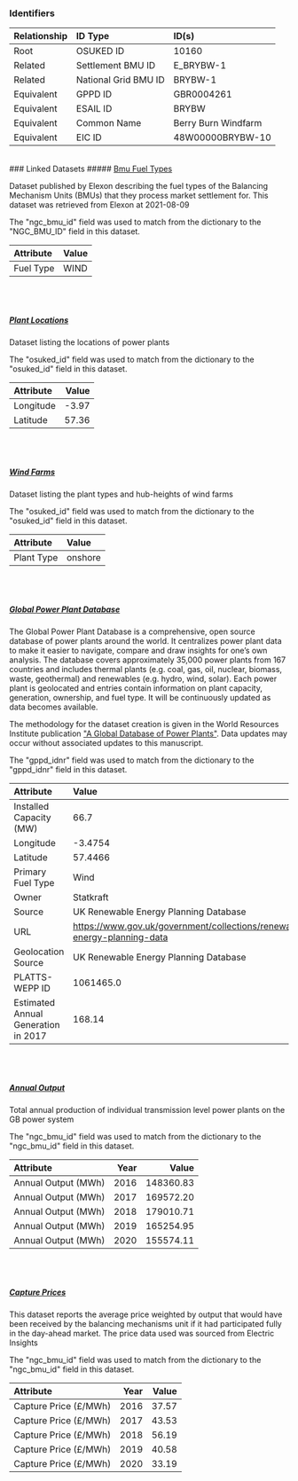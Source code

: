 ### Identifiers

| Relationship   | ID Type              | ID(s)               |
|:---------------|:---------------------|:--------------------|
| Root           | OSUKED ID            | 10160               |
| Related        | Settlement BMU ID    | E_BRYBW-1           |
| Related        | National Grid BMU ID | BRYBW-1             |
| Equivalent     | GPPD ID              | GBR0004261          |
| Equivalent     | ESAIL ID             | BRYBW               |
| Equivalent     | Common Name          | Berry Burn Windfarm |
| Equivalent     | EIC ID               | 48W00000BRYBW-10    |

<br>
### Linked Datasets
##### <a href="https://raw.githubusercontent.com/OSUKED/Dictionary-Datasets/main/datasets/bmu-fuel-types/datapackage.json">Bmu Fuel Types</a>

Dataset published by Elexon describing the fuel types of the Balancing Mechanism Units (BMUs) that they process market settlement for. This dataset was retrieved from Elexon at 2021-08-09

The "ngc_bmu_id" field was used to match from the dictionary to the "NGC_BMU_ID" field in this dataset.

| Attribute   | Value   |
|:------------|:--------|
| Fuel Type   | WIND    |

<br><br>
##### <a href="https://raw.githubusercontent.com/OSUKED/Dictionary-Datasets/main/datasets/plant-locations/datapackage.json">Plant Locations</a>

Dataset listing the locations of power plants

The "osuked_id" field was used to match from the dictionary to the "osuked_id" field in this dataset.

| Attribute   |   Value |
|:------------|--------:|
| Longitude   |   -3.97 |
| Latitude    |   57.36 |

<br><br>
##### <a href="https://raw.githubusercontent.com/OSUKED/Dictionary-Datasets/main/datasets/wind-farms/datapackage.json">Wind Farms</a>

Dataset listing the plant types and hub-heights of wind farms

The "osuked_id" field was used to match from the dictionary to the "osuked_id" field in this dataset.

| Attribute   | Value   |
|:------------|:--------|
| Plant Type  | onshore |

<br><br>
##### <a href="https://raw.githubusercontent.com/OSUKED/Dictionary-Datasets/main/datasets/global-power-plant-database/datapackage.json">Global Power Plant Database</a>

The Global Power Plant Database is a comprehensive, open source database of power plants around the world. It centralizes power plant data to make it easier to navigate, compare and draw insights for one’s own analysis. The database covers approximately 35,000 power plants from 167 countries and includes thermal plants (e.g. coal, gas, oil, nuclear, biomass, waste, geothermal) and renewables (e.g. hydro, wind, solar). Each power plant is geolocated and entries contain information on plant capacity, generation, ownership, and fuel type. It will be continuously updated as data becomes available. 

The methodology for the dataset creation is given in the World Resources Institute publication ["A Global Database of Power Plants"](https://www.wri.org/research/global-database-power-plants). Data updates may occur without associated updates to this manuscript.

The "gppd_idnr" field was used to match from the dictionary to the "gppd_idnr" field in this dataset.

| Attribute                           | Value                                                                    |
|:------------------------------------|:-------------------------------------------------------------------------|
| Installed Capacity (MW)             | 66.7                                                                     |
| Longitude                           | -3.4754                                                                  |
| Latitude                            | 57.4466                                                                  |
| Primary Fuel Type                   | Wind                                                                     |
| Owner                               | Statkraft                                                                |
| Source                              | UK Renewable Energy Planning Database                                    |
| URL                                 | https://www.gov.uk/government/collections/renewable-energy-planning-data |
| Geolocation Source                  | UK Renewable Energy Planning Database                                    |
| PLATTS-WEPP ID                      | 1061465.0                                                                |
| Estimated Annual Generation in 2017 | 168.14                                                                   |

<br><br>
##### <a href="https://raw.githubusercontent.com/OSUKED/Dictionary-Datasets/main/datasets/annual-output/datapackage.json">Annual Output</a>

Total annual production of individual transmission level power plants on the GB power system

The "ngc_bmu_id" field was used to match from the dictionary to the "ngc_bmu_id" field in this dataset.

| Attribute           |   Year |     Value |
|:--------------------|-------:|----------:|
| Annual Output (MWh) |   2016 | 148360.83 |
| Annual Output (MWh) |   2017 | 169572.20 |
| Annual Output (MWh) |   2018 | 179010.71 |
| Annual Output (MWh) |   2019 | 165254.95 |
| Annual Output (MWh) |   2020 | 155574.11 |

<br><br>
##### <a href="https://raw.githubusercontent.com/OSUKED/Dictionary-Datasets/main/datasets/capture-prices/datapackage.json">Capture Prices</a>

This dataset reports the average price weighted by output that would have been received by the balancing mechanisms unit if it had participated fully in the day-ahead market. The price data used was sourced from Electric Insights

The "ngc_bmu_id" field was used to match from the dictionary to the "ngc_bmu_id" field in this dataset.

| Attribute             |   Year |   Value |
|:----------------------|-------:|--------:|
| Capture Price (£/MWh) |   2016 |   37.57 |
| Capture Price (£/MWh) |   2017 |   43.53 |
| Capture Price (£/MWh) |   2018 |   56.19 |
| Capture Price (£/MWh) |   2019 |   40.58 |
| Capture Price (£/MWh) |   2020 |   33.19 |
